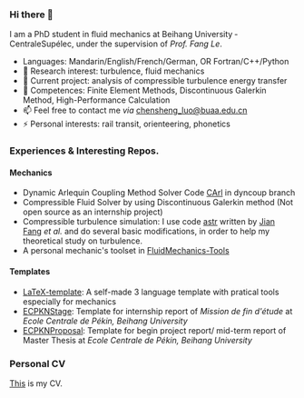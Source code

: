 ### Hi there 👋
I am a PhD student in fluid mechanics at Beihang University ‑ CentraleSupélec, under the supervision of *Prof. Fang Le*. 
- Languages: Mandarin/English/French/German,  OR  Fortran/C++/Python
- 🤔 Research interest: turbulence, fluid mechanics
- 🔭 Current project: analysis of compressible turbulence energy transfer
- 🌱 Competences: Finite Element Methods, Discontinuous Galerkin Method, High-Performance Calculation
- 📫 Feel free to contact me *via* [chensheng_luo@buaa.edu.cn](mailto:chensheng_luo@buaa.edu.cn)
- ⚡ Personal interests: rail transit, orienteering, phonetics
### Experiences & Interesting Repos.
#### Mechanics
- Dynamic Arlequin Coupling Method Solver Code [CArl](https://github.com/cottereau/CArl/tree/dyncoup) in dyncoup branch
- Compressible Fluid Solver by using Discontinuous Galerkin method (Not open source as an internship project)
- Compressible turbulence simulation: I use code [astr](https://github.com/lcs27/astr) written by [Jian Fang](https://github.com/fangjian19) *et al.* and do several basic modifications, in order to help my theoretical study on turbulence. 
- A personal mechanic's toolset in [FluidMechanics-Tools](https://github.com/lcs27/FluidMechanics-Tools)
#### Templates
- [LaTeX-template](https://github.com/lcs27/LaTeX-template): A self-made 3 language template with pratical tools especially for mechanics
- [ECPKNStage](https://github.com/lcs27/ECPKNStage): Template for internship report of *Mission de fin d'étude* at *Ecole Centrale de Pékin, Beihang University*
- [ECPKNProposal](https://github.com/lcs27/ECPKNProposal): Template for begin project report/ mid-term report of Master Thesis at *Ecole Centrale de Pékin, Beihang University*
### Personal CV
[This](./CV-lcs-en2.pdf) is my CV.
